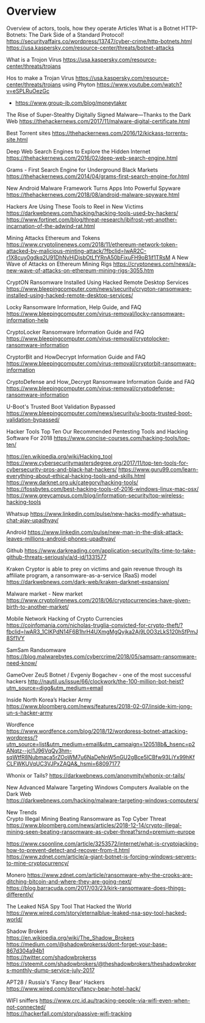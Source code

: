 # Overview
Overview of actors, tools, how they operate
Articles
What is a Botnet HTTP-Botnets: The Dark Side of a Standard Protocol!
https://securityaffairs.co/wordpress/13747/cyber-crime/http-botnets.html
https://usa.kaspersky.com/resource-center/threats/botnet-attacks

What is a Trojon Virus
https://usa.kaspersky.com/resource-center/threats/trojans

Hos to make a Trojan Virus
https://usa.kaspersky.com/resource-center/threats/trojans
using Phyton
https://www.youtube.com/watch?v=eSPLRuOezGc


- https://www.group-ib.com/blog/moneytaker

The Rise of Super-Stealthy Digitally Signed Malware—Thanks to the Dark Web
https://thehackernews.com/2017/11/malware-digital-certificate.html


Best Torrent sites
https://thehackernews.com/2016/12/kickass-torrents-site.html

Deep Web Search Engines to Explore the Hidden Internet
https://thehackernews.com/2016/02/deep-web-search-engine.html

Grams - First Search Engine for Underground Black Markets
 https://thehackernews.com/2014/04/grams-first-search-engine-for.html


 
 New Android Malware Framework Turns Apps Into Powerful Spyware
https://thehackernews.com/2018/08/android-malware-spyware.html

Hackers Are Using These Tools to Reel in New Victims
https://darkwebnews.com/hacking/hacking-tools-used-by-hackers/
https://www.fortinet.com/blog/threat-research/jbifrost-yet-another-incarnation-of-the-adwind-rat.html


Mining Attacks Ethereum and Tokens                                                                                                   
https://www.cryptolinenews.com/2018/11/ethereum-network-token-attacked-by-malicious-minting-attack/?fbclid=IwAR2C-r1X8cuy0gdkq2U91DhNvHjDjsbOtLfYRnA50bFixuFH9oB1if1TRsM
A New Wave of Attacks on Ethereum Mining Rigs
https://cryptonews.com/news/a-new-wave-of-attacks-on-ethereum-mining-rigs-3055.htm



CryptON Ransomware Installed Using Hacked Remote Desktop Services
https://www.bleepingcomputer.com/news/security/crypton-ransomware-installed-using-hacked-remote-desktop-services/

Locky Ransomware Information, Help Guide, and FAQ
https://www.bleepingcomputer.com/virus-removal/locky-ransomware-information-help

CryptoLocker Ransomware Information Guide and FAQ
https://www.bleepingcomputer.com/virus-removal/cryptolocker-ransomware-information

CryptorBit and HowDecrypt Information Guide and FAQ
https://www.bleepingcomputer.com/virus-removal/cryptorbit-ransomware-information

CryptoDefense and How_Decrypt Ransomware Information Guide and FAQ
https://www.bleepingcomputer.com/virus-removal/cryptodefense-ransomware-information

U-Boot's Trusted Boot Validation Bypassed
https://www.bleepingcomputer.com/news/security/u-boots-trusted-boot-validation-bypassed/

Hacker Tools Top Ten
Our Recommended Pentesting Tools and Hacking Software For 2018
https://www.concise-courses.com/hacking-tools/top-ten/

https://en.wikipedia.org/wiki/Hacking_tool
https://www.cybersecuritymastersdegree.org/2017/11/top-ten-tools-for-cybersecurity-pros-and-black-hat-hackers/
https://www.guru99.com/learn-everything-about-ethical-hacking-tools-and-skills.html
https://www.darknet.org.uk/category/hacking-tools/
https://fossbytes.com/best-hacking-tools-of-2016-windows-linux-mac-osx/
https://www.greycampus.com/blog/information-security/top-wireless-hacking-tools

Whatsup
https://www.linkedin.com/pulse/new-hacks-modify-whatsup-chat-ajay-upadhyay/

Android
https://www.linkedin.com/pulse/new-man-in-the-disk-attack-leaves-millions-android-phones-upadhyay/

Github
https://www.darkreading.com/application-security/its-time-to-take-github-threats-seriously/a/d-id/1331577


Kraken Cryptor is able to prey on victims and gain revenue through its affiliate program, a ransomware-as-a-service (RaaS) model
https://darkwebnews.com/dark-web/kraken-darknet-expansion/

Malware market - New market
https://www.cryptolinenews.com/2018/06/cryptocurrencies-have-given-birth-to-another-market/

Mobile Network Hacking of Crypto Currencies
https://coinfomania.com/nicholas-truglia-convicted-for-crypto-theft/?fbclid=IwAR3_1ClKPdN14F6B1hrH4UXmgMgQyjka2Aj9L0O3zLkS120hSfPmJ8Sf1VY

SamSam Randsomware 
https://blog.malwarebytes.com/cybercrime/2018/05/samsam-ransomware-need-know/


GameOver ZeuS Botnet / Evgeniy Bogachev - one of the most successful hackers
http://nautil.us/issue/66/clockwork/the-100-million-bot-heist?utm_source=digg&utm_medium=email


Inside North Korea’s Hacker Army                                                                                                  
https://www.bloomberg.com/news/features/2018-02-07/inside-kim-jong-un-s-hacker-army


Wordfence                                                                                                                             
https://www.wordfence.com/blog/2018/12/wordpress-botnet-attacking-wordpress/?utm_source=list&utm_medium=email&utm_campaign=120518b&_hsenc=p2ANqtz--jcl1J96VqQy3hm-sqWtfR8Nubmaca5rZOoWM7u6NaDeNnW5nGU2gBce5lCBfw93LjYx99hKfCLFWKUVqUC3VJPxZAQA&_hsmi=68097177


Whonix or Tails?                                                                                                                   https://darkwebnews.com/anonymity/whonix-or-tails/                                                                                


New Advanced Malware Targeting Windows Computers Available on the Dark Web                                                            
https://darkwebnews.com/hacking/malware-targeting-windows-computers/   


New Trends                                                                                                                         
Crypto Illegal Mining Beating Ransomware as Top Cyber Threat                                                                          
https://www.bloomberg.com/news/articles/2018-12-14/crypto-illegal-mining-seen-beating-ransomware-as-cyber-threat?srnd=premium-europe     

https://www.csoonline.com/article/3253572/internet/what-is-cryptojacking-how-to-prevent-detect-and-recover-from-it.html                 
https://www.zdnet.com/article/a-giant-botnet-is-forcing-windows-servers-to-mine-cryptocurrency/   

Monero
https://www.zdnet.com/article/ransomware-why-the-crooks-are-ditching-bitcoin-and-where-they-are-going-next/
https://blog.barracuda.com/2017/03/23/kirk-ransomware-does-things-differently/

   
 The Leaked NSA Spy Tool That Hacked the World                                                                                 
 https://www.wired.com/story/eternalblue-leaked-nsa-spy-tool-hacked-world/                                                           
 
 Shadow Brokers                                                                                                               
 https://en.wikipedia.org/wiki/The_Shadow_Brokers                                                                                       
 https://medium.com/@shadowbrokerss/dont-forget-your-base-867d304a94b1     
 https://twitter.com/shadowbrokerss                                                                                                
 https://steemit.com/shadowbrokers/@theshadowbrokers/theshadowbrokers-monthly-dump-service-july-2017
 
 APT28 / Russia's 'Fancy Bear' Hackers                                                                                                  
 https://www.wired.com/story/fancy-bear-hotel-hack/                                                                                 
 
 
WIFI sniffers
https://www.crc.id.au/tracking-people-via-wifi-even-when-not-connected/                                                            
https://hackerfall.com/story/passive-wifi-tracking                                                                      
              
              
              



